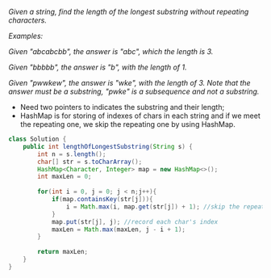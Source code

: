 *Given a string, find the length of the longest substring without repeating characters.*

*Examples:*

*Given "abcabcbb", the answer is "abc", which the length is 3.*

*Given "bbbbb", the answer is "b", with the length of 1.*

*Given "pwwkew", the answer is "wke", with the length of 3. Note that the answer must be a substring, "pwke" is a subsequence and not a substring.*

- Need two pointers to indicates the substring and their length;
- HashMap is for storing of indexes of chars in each string and if we meet the repeating one, we skip the repeating one by using HashMap.

```java
class Solution {
    public int lengthOfLongestSubstring(String s) {
        int n = s.length();
        char[] str = s.toCharArray(); 
        HashMap<Character, Integer> map = new HashMap<>();
        int maxLen = 0;
        
        for(int i = 0, j = 0; j < n;j++){
            if(map.containsKey(str[j])){
                i = Math.max(i, map.get(str[j]) + 1); //skip the repeating one
            }
            map.put(str[j], j); //record each char's index
            maxLen = Math.max(maxLen, j - i + 1);
        }
        
        return maxLen;
    }
}
```
